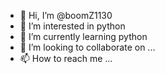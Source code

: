 - 👋 Hi, I’m @boomZ1130
- 👀 I’m interested in python 
- 🌱 I’m currently learning python
- 💞️ I’m looking to collaborate on ...
- 📫 How to reach me ...

<!---
boomZ1130/boomZ1130 is a ✨ special ✨ repository because its `README.md` (this file) appears on your GitHub profile.
You can click the Preview link to take a look at your changes.
--->
